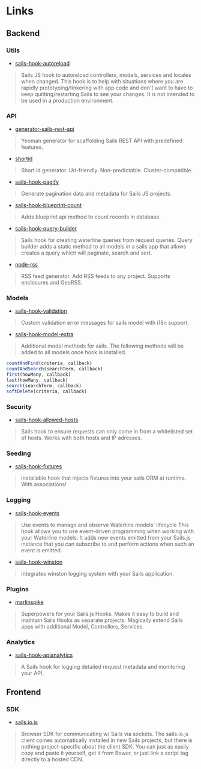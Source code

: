 # Links

## Backend

### Utils

- [sails-hook-autoreload](https://github.com/sgress454/sails-hook-autoreload)
> Sails JS hook to autoreload controllers, models, services and locales when changed.
> This hook is to help with situations where you are rapidly prototyping/tinkering with app code and don't want to have to keep quitting/restarting Sails to see your changes. It is not intended to be used in a production environment.

### API

- [generator-sails-rest-api](https://github.com/ghaiklor/generator-sails-rest-api)
> Yeoman generator for scaffolding Sails REST API with predefined features.
    
- [shortid](https://github.com/dylang/shortid)
> Short id generator. Url-friendly. Non-predictable. Cluster-compatible.

- [sails-hook-pagify](https://github.com/colintoh/sails-hook-pagify)
> Generate pagination data and metadata for Sails JS projects.

- [sails-hook-blueprint-count](https://github.com/kristian-ackar/sails-hook-blueprint-count)
> Adds blueprint api method to count records in database.

- [sails-hook-query-builder](https://github.com/caljrimmer/sails-hook-query-builder)
> Sails hook for creating waterline queries from request queries.
> Query builder adds a static method to all models in a sails app that allows creates a query which will paginate, search and sort.

- [node-rss](https://github.com/dylang/node-rss)
> RSS feed generator. Add RSS feeds to any project. Supports enclosures and GeoRSS.

### Models

- [sails-hook-validation](https://github.com/lykmapipo/sails-hook-validation)
> Custom validation error messages for sails model with i18n support.

- [sails-hook-model-extra](https://github.com/lykmapipo/sails-hook-model-extra)
> Additional model methods for sails.
> The following methods will be added to all models once hook is installed.

```javascript
countAndFind(criteria, callback)
countAndSearch(searchTerm, callback)
first(howMany, callback)
last(howMany, callback)
search(searchTerm, callback)
softDelete(criteria, callback)
```

### Security

- [sails-hook-allowed-hosts](https://github.com/elssar/sails-hook-allowed-hosts)
> Sails hook to ensure requests can only come in from a whitelisted set of hosts.
    Works with both hosts and IP adresses.

### Seeding

- [sails-hook-fixtures](https://github.com/arryon/sails-hook-fixtures)
> Installable hook that injects fixtures into your sails ORM at runtime. With associations!

### Logging

- [sails-hook-events](https://github.com/Dreamscapes/sails-hook-events)
> Use events to manage and observe Waterline models' lifecycle
> This hook allows you to use event-driven programming when working with your Waterline models. It adds new events emitted from your Sails.js instance that you can subscribe to and perform actions when such an event is emitted.

- [sails-hook-winston](https://github.com/Kikobeats/sails-hook-winston)
> Integrates winston logging system with your Sails application.
    
### Plugins
- [marlinspike](https://github.com/tjwebb/marlinspike)
> Superpowers for your Sails.js Hooks.
> Makes it easy to build and maintain Sails Hooks as separate projects.
> Magically extend Sails apps with additional Model, Controllers, Services.

### Analytics

- [sails-hook-apianalytics](https://github.com/mikermcneil/sails-hook-apianalytics)
> A Sails hook for logging detailed request metadata and monitoring your API.
    
## Frontend

### SDK

- [sails.io.js](https://github.com/balderdashy/sails.io.js)
> Browser SDK for communicating w/ Sails via sockets.
> The sails.io.js client comes automatically installed in new Sails projects, but there is nothing project-specific about the client SDK. You can just as easily copy and paste it yourself, get it from Bower, or just link a script tag directly to a hosted CDN.